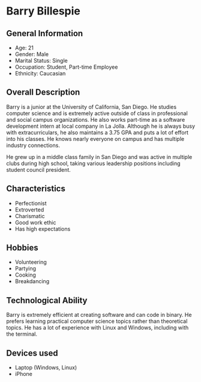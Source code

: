 # Barry Billespie
## General Information
- Age: 21
- Gender: Male
- Marital Status: Single
- Occupation: Student, Part-time Employee
- Ethnicity: Caucasian

## Overall Description
Barry is a junior at the University of California, San Diego. He studies computer science and is extremely active outside of class in professional and social campus organizations. He also works part-time as a software development intern at local company in La Jolla. Although he is always busy with extracurriculars, he also maintains a 3.75 GPA and puts a lot of effort into his classes. He knows nearly everyone on campus and has multiple industry connections. 

He grew up in a middle class family in San Diego and was active in multiple clubs during high school, taking various leadership positions including student council president.

## Characteristics
- Perfectionist
- Extroverted
- Charismatic
- Good work ethic
- Has high expectations

## Hobbies
- Volunteering
- Partying
- Cooking
- Breakdancing

## Technological Ability
Barry is extremely efficient at creating software and can code in binary. He prefers learning practical computer science topics rather than theoretical topics. He has a lot of experience with Linux and Windows, including with the terminal.

## Devices used
- Laptop (Windows, Linux)
- iPhone
